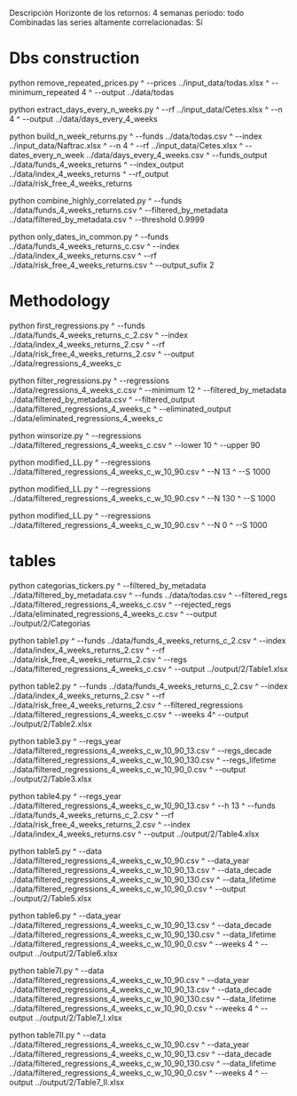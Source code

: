 Descripción
Horizonte de los retornos: 4 semanas
periodo: todo
Combinadas las series altamente correlacionadas: Sí

# Dbs construction

python remove_repeated_prices.py ^
    --prices            ../input_data/todas.xlsx ^
    --minimum_repeated  4 ^
    --output            ../data/todas

python extract_days_every_n_weeks.py ^
    --rf     ../input_data/Cetes.xlsx ^
    --n      4 ^
    --output ../data/days_every_4_weeks

python build_n_week_returns.py ^
    --funds                ../data/todas.csv ^
    --index                ../input_data/Naftrac.xlsx ^
    --n                    4 ^
    --rf                   ../input_data/Cetes.xlsx ^
    --dates_every_n_week   ../data/days_every_4_weeks.csv ^
    --funds_output         ../data/funds_4_weeks_returns ^
    --index_output         ../data/index_4_weeks_returns ^
    --rf_output            ../data/risk_free_4_weeks_returns

python combine_highly_correlated.py ^
    --funds                 ../data/funds_4_weeks_returns.csv ^
    --filtered_by_metadata  ../data/filtered_by_metadata.csv ^
    --threshold             0.9999

python only_dates_in_common.py ^
    --funds          ../data/funds_4_weeks_returns_c.csv ^
    --index          ../data/index_4_weeks_returns.csv ^
    --rf             ../data/risk_free_4_weeks_returns.csv ^
    --output_sufix   2

# Methodology

python first_regressions.py ^
    --funds  ../data/funds_4_weeks_returns_c_2.csv ^
    --index  ../data/index_4_weeks_returns_2.csv ^
    --rf     ../data/risk_free_4_weeks_returns_2.csv ^
    --output ../data/regressions_4_weeks_c

python filter_regressions.py ^
    --regressions          ../data/regressions_4_weeks_c.csv ^
    --minimum              12 ^
    --filtered_by_metadata ../data/filtered_by_metadata.csv ^
    --filtered_output      ../data/filtered_regressions_4_weeks_c ^
    --eliminated_output    ../data/eliminated_regressions_4_weeks_c

python winsorize.py ^
    --regressions ../data/filtered_regressions_4_weeks_c.csv ^
    --lower 10 ^
    --upper 90

python modified_LL.py ^
    --regressions ../data/filtered_regressions_4_weeks_c_w_10_90.csv ^
    --N 13 ^
    --S 1000

python modified_LL.py ^
    --regressions ../data/filtered_regressions_4_weeks_c_w_10_90.csv ^
    --N 130 ^
    --S 1000

python modified_LL.py ^
    --regressions ../data/filtered_regressions_4_weeks_c_w_10_90.csv ^
    --N 0 ^
    --S 1000

# tables

python categorias_tickers.py ^
    --filtered_by_metadata   ../data/filtered_by_metadata.csv ^
    --funds                  ../data/todas.csv ^
    --filtered_regs          ../data/filtered_regressions_4_weeks_c.csv ^
    --rejected_regs          ../data/eliminated_regressions_4_weeks_c.csv ^
    --output                 ../output/2/Categorias

python table1.py ^
    --funds        ../data/funds_4_weeks_returns_c_2.csv ^
    --index        ../data/index_4_weeks_returns_2.csv ^
    --rf           ../data/risk_free_4_weeks_returns_2.csv ^
    --regs         ../data/filtered_regressions_4_weeks_c.csv  ^
    --output       ../output/2/Table1.xlsx

python table2.py ^
    --funds                 ../data/funds_4_weeks_returns_c_2.csv ^
    --index                 ../data/index_4_weeks_returns_2.csv ^
    --rf                    ../data/risk_free_4_weeks_returns_2.csv ^
    --filtered_regressions  ../data/filtered_regressions_4_weeks_c.csv ^
    --weeks                 4^
    --output                ../output/2/Table2.xlsx

python table3.py ^
    --regs_year         ../data/filtered_regressions_4_weeks_c_w_10_90_13.csv ^
    --regs_decade       ../data/filtered_regressions_4_weeks_c_w_10_90_130.csv ^
    --regs_lifetime     ../data/filtered_regressions_4_weeks_c_w_10_90_0.csv ^
    --output            ../output/2/Table3.xlsx

python table4.py ^
    --regs_year ../data/filtered_regressions_4_weeks_c_w_10_90_13.csv ^
    --h         13 ^
    --funds     ../data/funds_4_weeks_returns_c_2.csv ^
    --rf        ../data/risk_free_4_weeks_returns_2.csv ^
    --index     ../data/index_4_weeks_returns.csv ^
    --output    ../output/2/Table4.xlsx

python table5.py ^
    --data           ../data/filtered_regressions_4_weeks_c_w_10_90.csv ^
    --data_year      ../data/filtered_regressions_4_weeks_c_w_10_90_13.csv ^
    --data_decade    ../data/filtered_regressions_4_weeks_c_w_10_90_130.csv ^
    --data_lifetime  ../data/filtered_regressions_4_weeks_c_w_10_90_0.csv ^
    --output         ../output/2/Table5.xlsx

python table6.py ^
    --data_year      ../data/filtered_regressions_4_weeks_c_w_10_90_13.csv ^
    --data_decade    ../data/filtered_regressions_4_weeks_c_w_10_90_130.csv ^
    --data_lifetime  ../data/filtered_regressions_4_weeks_c_w_10_90_0.csv ^
    --weeks          4 ^
    --output         ../output/2/Table6.xlsx

python table7I.py ^
    --data           ../data/filtered_regressions_4_weeks_c_w_10_90.csv ^
    --data_year      ../data/filtered_regressions_4_weeks_c_w_10_90_13.csv ^
    --data_decade    ../data/filtered_regressions_4_weeks_c_w_10_90_130.csv ^
    --data_lifetime  ../data/filtered_regressions_4_weeks_c_w_10_90_0.csv ^
    --weeks          4 ^
    --output         ../output/2/Table7_I.xlsx

python table7II.py ^
    --data           ../data/filtered_regressions_4_weeks_c_w_10_90.csv ^
    --data_year      ../data/filtered_regressions_4_weeks_c_w_10_90_13.csv ^
    --data_decade    ../data/filtered_regressions_4_weeks_c_w_10_90_130.csv ^
    --data_lifetime  ../data/filtered_regressions_4_weeks_c_w_10_90_0.csv ^
    --weeks          4 ^
    --output         ../output/2/Table7_II.xlsx